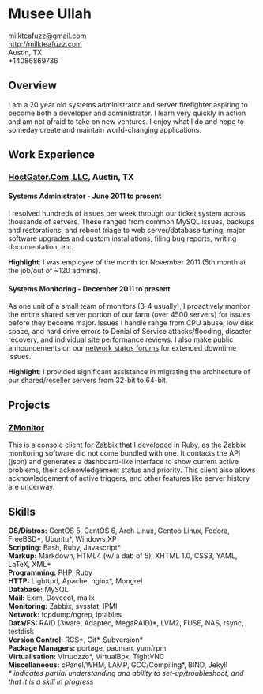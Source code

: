 # Musee Ullah

<milkteafuzz@gmail.com>  
<http://milkteafuzz.com>  
Austin, TX  
+14086869736  

## Overview

I am a 20 year old systems administrator and server firefighter aspiring to 
become both a developer and administrator. I learn very quickly in action and am 
not afraid to take on new ventures. I enjoy what I do and hope to someday create 
and maintain world-changing applications.

## Work Experience

### [HostGator.Com, LLC][], Austin, TX

#### Systems Administrator - June 2011 to present

I resolved hundreds of issues per week through our ticket system across thousands 
of servers. These ranged from common MySQL issues, backups and restorations, and 
reboot triage to web server/database tuning, major software upgrades and custom 
installations, filing bug reports, writing documentation, etc.

**Highlight**: I was employee of the month for November 2011 (5th month at the 
job/out of ~120 admins).

#### Systems Monitoring - December 2011 to present

As one unit of a small team of monitors (3-4 usually), I proactively monitor the 
entire shared server portion of our farm (over 4500 servers) for issues before 
they become major. Issues I handle range from CPU abuse, low disk space, and 
hard drive errors to Denial of Service attacks/flooding, disaster recovery, and 
individual site performance reviews. I also make public announcements on our 
[network status forums][] for extended downtime issues.

**Highlight**: I provided significant assistance in migrating the architecture 
of our shared/reseller servers from 32-bit to 64-bit.

## Projects

### [ZMonitor][]

This is a console client for Zabbix that I developed in Ruby, as the Zabbix 
monitoring software did not come bundled with one. It contacts the API (json) 
and generates a dashboard-like interface to show current active problems, their 
acknowledgement status and priority. This client also allows acknowledgement 
of active triggers, and other features like server history are underway.

## Skills

**OS/Distros:** CentOS 5, CentOS 6, Arch Linux, Gentoo Linux, Fedora, FreeBSD\*, 
Ubuntu\*, Windows XP  
**Scripting:** Bash, Ruby, Javascript\*  
**Markup:** Markdown, HTML4 (w/ a dab of 5), XHTML 1.0, CSS3, YAML, LaTeX, XML\*  
**Programming:** PHP, Ruby  
**HTTP:** Lighttpd, Apache, nginx\*, Mongrel  
**Database:** MySQL  
**Mail:** Exim, Dovecot, mailx  
**Monitoring:** Zabbix, sysstat, IPMI  
**Network:** tcpdump/ngrep, iptables  
**Data/FS:** RAID (3ware, Adaptec, MegaRAID)\*, LVM2, FUSE, NAS, rsync, testdisk  
**Version Control:** RCS\*, Git\*, Subversion\*  
**Package Managers:** portage, pacman, yum/rpm  
**Virtualisation:** Virtuozzo\*, VirtualBox, TightVNC  
**Miscellaneous:** cPanel/WHM, LAMP, GCC/Compiling\*, BIND, Jekyll  
*&#42; indicates partial understanding and ability to set-up/troubleshoot, and that it is a skill in progress*

[HostGator.Com, LLC]: http://www.hostgator.com
[network status forums]: http://forums.hostgator.com/network-status-f14.html
[ZMonitor]: https://github.com/liliff/zmonitor

